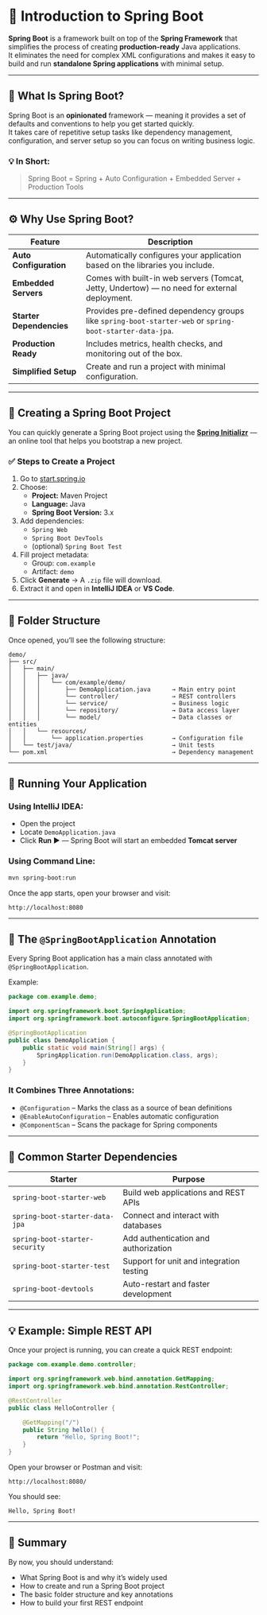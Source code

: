 # 🚀 Introduction to Spring Boot

**Spring Boot** is a framework built on top of the **Spring Framework** that simplifies the process of creating **production-ready** Java applications.  
It eliminates the need for complex XML configurations and makes it easy to build and run **standalone Spring applications** with minimal setup.

---

## 🌱 What Is Spring Boot?

Spring Boot is an **opinionated** framework — meaning it provides a set of defaults and conventions to help you get started quickly.  
It takes care of repetitive setup tasks like dependency management, configuration, and server setup so you can focus on writing business logic.

### 💡 In Short:
> Spring Boot = Spring + Auto Configuration + Embedded Server + Production Tools

---

## ⚙️ Why Use Spring Boot?

| Feature                  | Description                                                                                              |
|--------------------------|----------------------------------------------------------------------------------------------------------|
| **Auto Configuration**   | Automatically configures your application based on the libraries you include.                            |
| **Embedded Servers**     | Comes with built-in web servers (Tomcat, Jetty, Undertow) — no need for external deployment.             |
| **Starter Dependencies** | Provides pre-defined dependency groups like `spring-boot-starter-web` or `spring-boot-starter-data-jpa`. |
| **Production Ready**     | Includes metrics, health checks, and monitoring out of the box.                                          |
| **Simplified Setup**     | Create and run a project with minimal configuration.                                                     |

---

## 🧩 Creating a Spring Boot Project

You can quickly generate a Spring Boot project using the **[Spring Initializr](https://start.spring.io/)** — an online tool that helps you bootstrap a new project.

### ✅ Steps to Create a Project

1. Go to [start.spring.io](https://start.spring.io/)
2. Choose:
   - **Project:** Maven Project  
   - **Language:** Java  
   - **Spring Boot Version:** 3.x  
3. Add dependencies:
   - `Spring Web`
   - `Spring Boot DevTools`
   - (optional) `Spring Boot Test`
4. Fill project metadata:
   - Group: `com.example`
   - Artifact: `demo`
5. Click **Generate** → A `.zip` file will download.
6. Extract it and open in **IntelliJ IDEA** or **VS Code**.

---

## 🧱 Folder Structure

Once opened, you’ll see the following structure:

```
demo/
├── src/
│   ├── main/
│   │   ├── java/
│   │   │   └── com/example/demo/
│   │   │       ├── DemoApplication.java      → Main entry point
│   │   │       └── controller/               → REST controllers
│   │   │       └── service/                  → Business logic
│   │   │       └── repository/               → Data access layer
│   │   │       └── model/                    → Data classes or entities
│   │   └── resources/
│   │       └── application.properties        → Configuration file
│   └── test/java/                            → Unit tests
└── pom.xml                                   → Dependency management
```

---

## 🏃 Running Your Application

### Using IntelliJ IDEA:
- Open the project  
- Locate `DemoApplication.java`  
- Click **Run ▶️** — Spring Boot will start an embedded **Tomcat server**

### Using Command Line:
```bash
mvn spring-boot:run
```

Once the app starts, open your browser and visit:
```
http://localhost:8080
```

---

## 🧠 The `@SpringBootApplication` Annotation

Every Spring Boot application has a main class annotated with `@SpringBootApplication`.

Example:
```java
package com.example.demo;

import org.springframework.boot.SpringApplication;
import org.springframework.boot.autoconfigure.SpringBootApplication;

@SpringBootApplication
public class DemoApplication {
    public static void main(String[] args) {
        SpringApplication.run(DemoApplication.class, args);
    }
}
```

### It Combines Three Annotations:
- `@Configuration` – Marks the class as a source of bean definitions  
- `@EnableAutoConfiguration` – Enables automatic configuration  
- `@ComponentScan` – Scans the package for Spring components  

---

## 🧰 Common Starter Dependencies

| Starter                        | Purpose                                  |
|--------------------------------|------------------------------------------|
| `spring-boot-starter-web`      | Build web applications and REST APIs     |
| `spring-boot-starter-data-jpa` | Connect and interact with databases      |
| `spring-boot-starter-security` | Add authentication and authorization     |
| `spring-boot-starter-test`     | Support for unit and integration testing |
| `spring-boot-devtools`         | Auto-restart and faster development      |

---

## 💡 Example: Simple REST API

Once your project is running, you can create a quick REST endpoint:

```java
package com.example.demo.controller;

import org.springframework.web.bind.annotation.GetMapping;
import org.springframework.web.bind.annotation.RestController;

@RestController
public class HelloController {

    @GetMapping("/")
    public String hello() {
        return "Hello, Spring Boot!";
    }
}
```

Open your browser or Postman and visit:
```
http://localhost:8080/
```

You should see:
```
Hello, Spring Boot!
```

---

## 🎯 Summary

By now, you should understand:
- What Spring Boot is and why it’s widely used  
- How to create and run a Spring Boot project  
- The basic folder structure and key annotations  
- How to build your first REST endpoint  


